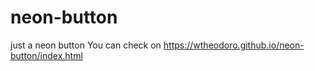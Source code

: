 # neon-button
 just a neon button
 You can check on https://wtheodoro.github.io/neon-button/index.html
